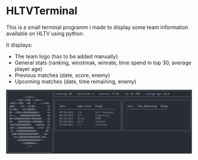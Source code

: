 # HLTVTerminal

This is a small terminal programm i made to display some team information available on HLTV using python.

It displays:
- The team logo (has to be added manually)
- General stats (ranking, winstreak, winrate, time spend in top 30, average player age)
- Previous matches (date, score, enemy)
- Upcoming matches (date, time remaining, enemy)

![](preview.png)
